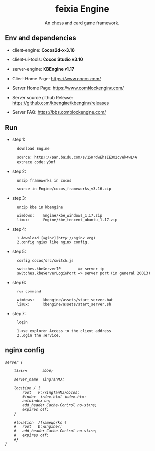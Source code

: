 <h1 align="center">feixia Engine</h1>

<div align="center">
An chess and card game framework.
</div>

## Env and dependencies

- client-engine:	**Cocos2d-x-3.16**
- client-ui-tools:	**Cocos Studio v3.10**
- server-engine:	**KBEngine v1.17**


- Client Home Page: https://www.cocos.com/
- Server Home Page: https://www.comblockengine.com/
- Server source github Release: https://github.com/kbengine/kbengine/releases
- Server FAQ: https://bbs.comblockengine.com/

## Run

- step 1: 

		download Engine
		
		source:	https://pan.baidu.com/s/1SKrdwEhsIEQX2cvek4wL4A   
		extrace code：y3nf
- step 2: 
		
		unzip frameworks in cocos
		
		source in Engine/cocos_frameworks_v3.16.zip
- step 3:

		unzip kbe in kbengine

		windows: 	Engine/kbe_windows_1.17.zip
		linux: 		Engine/kbe_tencent_ubuntu_1.17.zip
- step 4: 

		1.download [nginx](http://nginx.org)
		2.config nginx like nginx config.
- step 5: 

		config cocos/src/switch.js

		switches.kbeServerIP 		=> server ip 
		switches.kbeServerLoginPort => server port (in general 20013)
- step 6: 
		
		run command
		
		windows:	kbengine/assets/start_server.bat
		linux:		kbengine/assets/start_server.sh
- step 7:
		
		login
		
		1.use explorer Access to the client address 
		2.login the service.

## nginx config
<h6>

	server {
	
		listen       8090;
		
		server_name  YingTanMJ;
		
		location / {
			root   F:/YingTanMJ/cocos;
			#index  index.html index.htm;
			autoindex on;
			add_header Cache-Control no-store;
			expires off;
		}
		
		#location  /frameworks {
		#   root   D:/Engine/;
		#   add_header Cache-Control no-store;
		#   expires off;
		#}
	}
	
</h6>